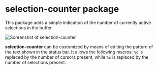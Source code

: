 # selection-counter package

This package adds a simple indication of the number of currently active selections in the buffer

![Screenshot of selection-counter](http://i.imgur.com/0ij1gtg.gif)

**selection-counter** can be customized by means of editing the pattern of the text shown in the status bar. It allows the following macros: `%c` is replaced by the number of cursors present, while `%s` is replaced by the number of selections present.
